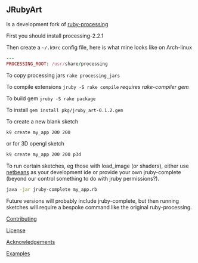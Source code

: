 ## JRubyArt


Is a development fork of [ruby-processing][]

First you should install processing-2.2.1

Then create a `~/.k9rc` config file, here is
what mine looks like on Arch-linux

```ruby
---
PROCESSING_ROOT: /usr/share/processing

```

To copy processing jars `rake processing_jars`

To compile extensions `jruby -S rake compile` _requires rake-compiler gem_

To build gem `jruby -S rake package`

To install `gem install pkg/jruby_art-0.1.2.gem`

To create a new blank sketch

```bash
k9 create my_app 200 200
```

or for 3D opengl sketch

```bash
k9 create my_app 200 200 p3d
```

To run certain sketches, eg those with load_image (or shaders), either use [netbeans][] as your development ide or provide your own jruby-complete (beyond our control something to do with jruby permissions?).

```bash
java -jar jruby-complete my_app.rb
```

Future versions will probably include jruby-complete, but then running sketches will require a bespoke command like the original ruby-processing.

[Contributing][]

[License][]

[Acknowledgements][]

[Examples][]


[Acknowledgements]:ACKNOWLEDGEMENTS.md
[Contributing]:CONTRIBUTING.md
[Examples]:examples
[License]:LICENSE.md
[processing]:https://github.com/processing/processing
[ruby-processing]:https://github.com/jashkenas/ruby-processing
[netbeans]:http://learning-ruby-processing.blogspot.co.uk/2014/10/alternative-ruby-processing-implentation.html
